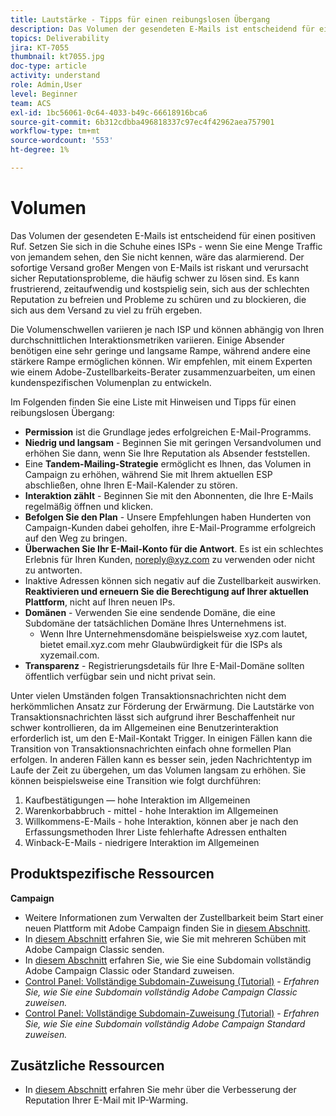 ```yaml
---
title: Lautstärke - Tipps für einen reibungslosen Übergang
description: Das Volumen der gesendeten E-Mails ist entscheidend für einen positiven Ruf. Erfahren Sie, was Sie für einen reibungslosen Übergang tun können.
topics: Deliverability
jira: KT-7055
thumbnail: kt7055.jpg
doc-type: article
activity: understand
role: Admin,User
level: Beginner
team: ACS
exl-id: 1bc56061-0c64-4033-b49c-66618916bca6
source-git-commit: 6b312cdbba496818337c97ec4f42962aea757901
workflow-type: tm+mt
source-wordcount: '553'
ht-degree: 1%

---
```


# Volumen

Das Volumen der gesendeten E-Mails ist entscheidend für einen positiven Ruf. Setzen Sie sich in die Schuhe eines ISPs - wenn Sie eine Menge Traffic von jemandem sehen, den Sie nicht kennen, wäre das alarmierend. Der sofortige Versand großer Mengen von E-Mails ist riskant und verursacht sicher Reputationsprobleme, die häufig schwer zu lösen sind. Es kann frustrierend, zeitaufwendig und kostspielig sein, sich aus der schlechten Reputation zu befreien und Probleme zu schüren und zu blockieren, die sich aus dem Versand zu viel zu früh ergeben.

Die Volumenschwellen variieren je nach ISP und können abhängig von Ihren durchschnittlichen Interaktionsmetriken variieren. Einige Absender benötigen eine sehr geringe und langsame Rampe, während andere eine stärkere Rampe ermöglichen können. Wir empfehlen, mit einem Experten wie einem Adobe-Zustellbarkeits-Berater zusammenzuarbeiten, um einen kundenspezifischen Volumenplan zu entwickeln.

Im Folgenden finden Sie eine Liste mit Hinweisen und Tipps für einen reibungslosen Übergang:

* **Permission** ist die Grundlage jedes erfolgreichen E-Mail-Programms.
* **Niedrig und langsam** - Beginnen Sie mit geringen Versandvolumen und erhöhen Sie dann, wenn Sie Ihre Reputation als Absender feststellen.
* Eine **Tandem-Mailing-Strategie** ermöglicht es Ihnen, das Volumen in Campaign zu erhöhen, während Sie mit Ihrem aktuellen ESP abschließen, ohne Ihren E-Mail-Kalender zu stören.
* **Interaktion zählt** - Beginnen Sie mit den Abonnenten, die Ihre E-Mails regelmäßig öffnen und klicken.
* **Befolgen Sie den Plan** - Unsere Empfehlungen haben Hunderten von Campaign-Kunden dabei geholfen, ihre E-Mail-Programme erfolgreich auf den Weg zu bringen.
* **Überwachen Sie Ihr E-Mail-Konto für die Antwort**. Es ist ein schlechtes Erlebnis für Ihren Kunden, noreply@xyz.com zu verwenden oder nicht zu antworten.
* Inaktive Adressen können sich negativ auf die Zustellbarkeit auswirken. **Reaktivieren und erneuern Sie die Berechtigung auf Ihrer aktuellen Plattform**, nicht auf Ihren neuen IPs.
* **Domänen** - Verwenden Sie eine sendende Domäne, die eine Subdomäne der tatsächlichen Domäne Ihres Unternehmens ist.
   * Wenn Ihre Unternehmensdomäne beispielsweise xyz.com lautet, bietet email.xyz.com mehr Glaubwürdigkeit für die ISPs als xyzemail.com.
* **Transparenz** - Registrierungsdetails für Ihre E-Mail-Domäne sollten öffentlich verfügbar sein und nicht privat sein.

Unter vielen Umständen folgen Transaktionsnachrichten nicht dem herkömmlichen Ansatz zur Förderung der Erwärmung. Die Lautstärke von Transaktionsnachrichten lässt sich aufgrund ihrer Beschaffenheit nur schwer kontrollieren, da im Allgemeinen eine Benutzerinteraktion erforderlich ist, um den E-Mail-Kontakt Trigger. In einigen Fällen kann die Transition von Transaktionsnachrichten einfach ohne formellen Plan erfolgen. In anderen Fällen kann es besser sein, jeden Nachrichtentyp im Laufe der Zeit zu übergehen, um das Volumen langsam zu erhöhen. Sie können beispielsweise eine Transition wie folgt durchführen:

1. Kaufbestätigungen — hohe Interaktion im Allgemeinen
2. Warenkorbabbruch - mittel - hohe Interaktion im Allgemeinen
3. Willkommens-E-Mails - hohe Interaktion, können aber je nach den Erfassungsmethoden Ihrer Liste fehlerhafte Adressen enthalten
4. Winback-E-Mails - niedrigere Interaktion im Allgemeinen

## Produktspezifische Ressourcen

**Campaign**

* Weitere Informationen zum Verwalten der Zustellbarkeit beim Start einer neuen Plattform mit Adobe Campaign finden Sie in [diesem Abschnitt](/help/additional-resources/ac-starting-new-platform.md).
* In [diesem Abschnitt](https://experienceleague.adobe.com/docs/campaign-classic/using/sending-messages/key-steps-when-creating-a-delivery/steps-sending-the-delivery.html?lang=de#sending-using-multiple-waves) erfahren Sie, wie Sie mit mehreren Schüben mit Adobe Campaign Classic senden.
* In [diesem Abschnitt](/help/additional-resources/ac-domain-name-setup.md) erfahren Sie, wie Sie eine Subdomain vollständig Adobe Campaign Classic oder Standard zuweisen.
* [Control Panel: Vollständige Subdomain-Zuweisung (Tutorial)](https://experienceleague.adobe.com/docs/campaign-classic-learn/control-panel/subdomains-and-certificates/subdomain-delegation.html) - *Erfahren Sie, wie Sie eine Subdomain vollständig Adobe Campaign Classic zuweisen.*
* [Control Panel: Vollständige Subdomain-Zuweisung (Tutorial)](https://experienceleague.adobe.com/docs/campaign-standard-learn/control-panel/subdomains-and-certificates/subdomain-delegation.html) - *Erfahren Sie, wie Sie eine Subdomain vollständig Adobe Campaign Standard zuweisen.*

## Zusätzliche Ressourcen

* In [diesem Abschnitt](/help/additional-resources/increase-reputation-with-ip-warming.md) erfahren Sie mehr über die Verbesserung der Reputation Ihrer E-Mail mit IP-Warming.
